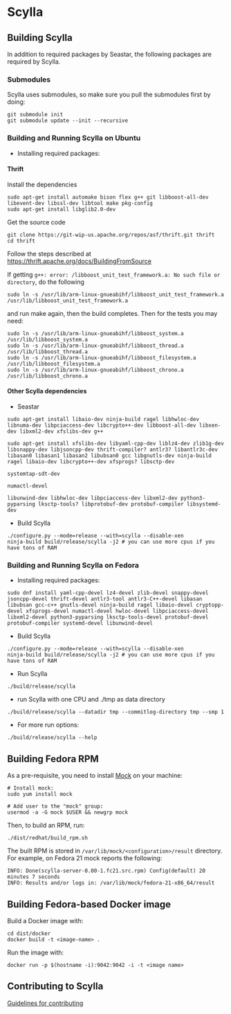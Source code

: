 # Scylla

## Building Scylla

In addition to required packages by Seastar, the following packages are required by Scylla.

### Submodules
Scylla uses submodules, so make sure you pull the submodules first by doing:
```
git submodule init
git submodule update --init --recursive
```
### Building and Running Scylla on Ubuntu
* Installing required packages:

#### Thrift

Install the dependencies
```
sudo apt-get install automake bison flex g++ git libboost-all-dev libevent-dev libssl-dev libtool make pkg-config
sudo apt-get install libglib2.0-dev
```

Get the source code
```
git clone https://git-wip-us.apache.org/repos/asf/thrift.git thrift
cd thrift
```

Follow the steps described at https://thrift.apache.org/docs/BuildingFromSource

If getting ```g++: error: /libboost_unit_test_framework.a: No such file or directory```, do the following
```
sudo ln -s /usr/lib/arm-linux-gnueabihf/libboost_unit_test_framework.a /usr/lib/libboost_unit_test_framework.a
```
and run make again, then the build completes. Then for the tests you may need:
```
sudo ln -s /usr/lib/arm-linux-gnueabihf/libboost_system.a /usr/lib/libboost_system.a
sudo ln -s /usr/lib/arm-linux-gnueabihf/libboost_thread.a /usr/lib/libboost_thread.a
sudo ln -s /usr/lib/arm-linux-gnueabihf/libboost_filesystem.a /usr/lib/libboost_filesystem.a
sudo ln -s /usr/lib/arm-linux-gnueabihf/libboost_chrono.a /usr/lib/libboost_chrono.a
```

#### Other Scylla dependencies

* Seastar
```
sudo apt-get install libaio-dev ninja-build ragel libhwloc-dev libnuma-dev libpciaccess-dev libcrypto++-dev libboost-all-dev libxen-dev libxml2-dev xfslibs-dev g++
```

```
sudo apt-get install xfslibs-dev libyaml-cpp-dev liblz4-dev zlib1g-dev libsnappy-dev libjsoncpp-dev thrift-compiler? antlr3? libantlr3c-dev libasan0 libasan1 libasan2 libubsan0 gcc libgnutls-dev ninja-build ragel libaio-dev libcrypto++-dev xfsprogs? libsctp-dev

systemtap-sdt-dev

numactl-devel

libunwind-dev libhwloc-dev libpciaccess-dev libxml2-dev python3-pyparsing lksctp-tools? libprotobuf-dev protobuf-compiler libsystemd-dev
```

* Build Scylla
```
./configure.py --mode=release --with=scylla --disable-xen
ninja-build build/release/scylla -j2 # you can use more cpus if you have tons of RAM
```

### Building and Running Scylla on Fedora
* Installing required packages:

```
sudo dnf install yaml-cpp-devel lz4-devel zlib-devel snappy-devel jsoncpp-devel thrift-devel antlr3-tool antlr3-C++-devel libasan libubsan gcc-c++ gnutls-devel ninja-build ragel libaio-devel cryptopp-devel xfsprogs-devel numactl-devel hwloc-devel libpciaccess-devel libxml2-devel python3-pyparsing lksctp-tools-devel protobuf-devel protobuf-compiler systemd-devel libunwind-devel
```

* Build Scylla
```
./configure.py --mode=release --with=scylla --disable-xen
ninja-build build/release/scylla -j2 # you can use more cpus if you have tons of RAM

```

* Run Scylla
```
./build/release/scylla

```

* run Scylla with one CPU and ./tmp as data directory

```
./build/release/scylla --datadir tmp --commitlog-directory tmp --smp 1
```

* For more run options:
```
./build/release/scylla --help
```

## Building Fedora RPM

As a pre-requisite, you need to install [Mock](https://fedoraproject.org/wiki/Mock) on your machine:

```
# Install mock:
sudo yum install mock

# Add user to the "mock" group:
usermod -a -G mock $USER && newgrp mock
```

Then, to build an RPM, run:

```
./dist/redhat/build_rpm.sh
```

The built RPM is stored in ``/var/lib/mock/<configuration>/result`` directory.
For example, on Fedora 21 mock reports the following:

```
INFO: Done(scylla-server-0.00-1.fc21.src.rpm) Config(default) 20 minutes 7 seconds
INFO: Results and/or logs in: /var/lib/mock/fedora-21-x86_64/result
```

## Building Fedora-based Docker image

Build a Docker image with:

```
cd dist/docker
docker build -t <image-name> .
```

Run the image with:

```
docker run -p $(hostname -i):9042:9042 -i -t <image name>
```

## Contributing to Scylla

[Guidelines for contributing](CONTRIBUTING.md)
